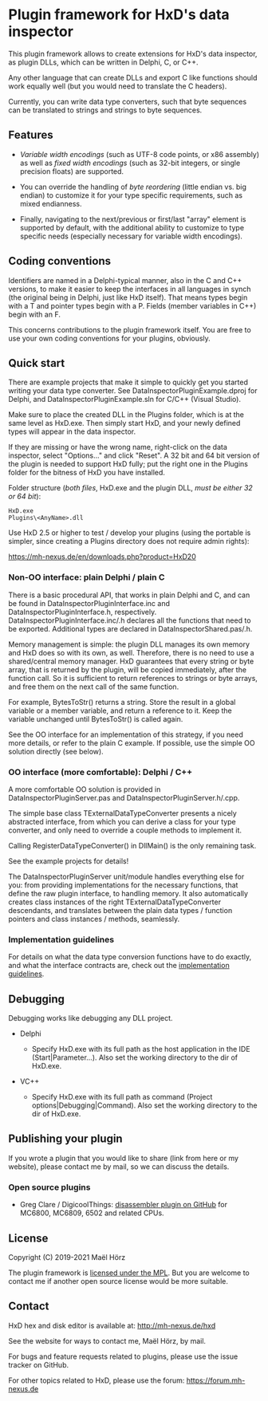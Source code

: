 # Plugin framework for HxD's data inspector

This plugin framework allows to create extensions for HxD's data inspector, as
plugin DLLs, which can be written in Delphi, C, or C++.

Any other language that can create DLLs and export C like functions should work
equally well (but you would need to translate the C headers).

Currently, you can write data type converters, such that byte sequences can be
translated to strings and strings to byte sequences.


## Features

- *Variable width encodings* (such as UTF-8 code points, or x86 assembly) as
  well as *fixed width encodings* (such as 32-bit integers, or single precision
  floats) are supported.

- You can override the handling of *byte reordering* (little endian vs. big
  endian) to customize it for your type specific requirements, such as mixed
  endianness.

- Finally, navigating to the next/previous or first/last "array" element is
  supported by default, with the additional ability to customize to type
  specific needs (especially necessary for variable width encodings).


## Coding conventions

Identifiers are named in a Delphi-typical manner, also in the C and C++
versions, to make it easier to keep the interfaces in all languages in synch
(the original being in Delphi, just like HxD itself). That means types begin
with a T and pointer types begin with a P. Fields (member variables in C++)
begin with an F.

This concerns contributions to the plugin framework itself. You are free to use
your own coding conventions for your plugins, obviously.


## Quick start

There are example projects that make it simple to quickly get you started
writing your data type converter. See DataInspectorPluginExample.dproj for
Delphi, and DataInspectorPluginExample.sln for C/C++ (Visual Studio).

Make sure to place the created DLL in the Plugins folder, which is at the same
level as HxD.exe. Then simply start HxD, and your newly defined types will
appear in the data inspector.

If they are missing or have the wrong name, right-click on the data inspector,
select "Options..." and click "Reset".
A 32 bit and 64 bit version of the plugin is needed to support HxD fully; put
the right one in the Plugins folder for the bitness of HxD you have installed.

Folder structure (*both files*, HxD.exe and the plugin DLL, *must be either 32 or 64 bit*):
```
HxD.exe                  
Plugins\<AnyName>.dll  
```

Use HxD 2.5 or higher to test / develop your plugins (using the portable is
simpler, since creating a Plugins directory does not require admin rights):

https://mh-nexus.de/en/downloads.php?product=HxD20


### Non-OO interface: plain Delphi / plain C

There is a basic procedural API, that works in plain Delphi and C, and can be
found in DataInspectorPluginInterface.inc and DataInspectorPluginInterface.h,
respectively.
DataInspectorPluginInterface.inc/.h declares all the functions that need to
be exported. Additional types are declared in DataInspectorShared.pas/.h.

Memory management is simple: the plugin DLL manages its own memory and HxD does
so with its own, as well. Therefore, there is no need to use a shared/central
memory manager. HxD guarantees that every string or byte array, that is returned
by the plugin, will be copied immediately, after the function call. So it is
sufficient to return references to strings or byte arrays, and free them on the
next call of the same function.

For example, BytesToStr() returns a string. Store the result in a global
variable or a member variable, and return a reference to it. Keep the variable
unchanged until BytesToStr() is called again.

See the OO interface for an implementation of this strategy, if you need more
details, or refer to the plain C example. If possible, use the simple OO
solution directly (see below).


### OO interface (more comfortable): Delphi / C++

A more comfortable OO solution is provided in DataInspectorPluginServer.pas and
DataInspectorPluginServer.h/.cpp.

The simple base class TExternalDataTypeConverter presents a nicely abstracted
interface, from which you can derive a class for your type converter, and only
need to override a couple methods to implement it.

Calling RegisterDataTypeConverter(<TYourDataTypeConverter>) in DllMain() is the
only remaining task.

See the example projects for details!

The DataInspectorPluginServer unit/module handles everything else for you: from
providing implementations for the necessary functions, that define the raw
plugin interface, to handling memory. It also automatically creates class
instances of the right TExternalDataTypeConverter descendants, and translates
between the plain data types / function pointers and class instances / methods,
seamlessly.

### Implementation guidelines

For details on what the data type conversion functions have to do exactly, and
what the interface contracts are, check out the [implementation guidelines](Implementation%20guidelines.md).


## Debugging

Debugging works like debugging any DLL project.

- Delphi
  - Specify HxD.exe with its full path as the host application in the IDE
  (Start|Parameter...). Also set the working directory to the dir of HxD.exe.

- VC++
  - Specify HxD.exe with its full path as command (Project options|Debugging|Command).
  Also set the working directory to the dir of HxD.exe.


## Publishing your plugin

If you wrote a plugin that you would like to share (link from here or my
website), please contact me by mail, so we can discuss the details.

### Open source plugins

- Greg Clare / DigicoolThings: [disassembler plugin on GitHub](https://github.com/DigicoolThings/HxD_DasmDataInspectorPlugin) for MC6800, MC6809, 6502 and related CPUs.

## License

Copyright (C) 2019-2021 Maël Hörz

The plugin framework is [licensed under the MPL](LICENSE). But you are welcome
to contact me if another open source license would be more suitable.


## Contact

HxD hex and disk editor is available at: http://mh-nexus.de/hxd

See the website for ways to contact me, Maël Hörz, by mail.

For bugs and feature requests related to plugins, please use the issue tracker
on GitHub.

For other topics related to HxD, please use the forum: https://forum.mh-nexus.de
